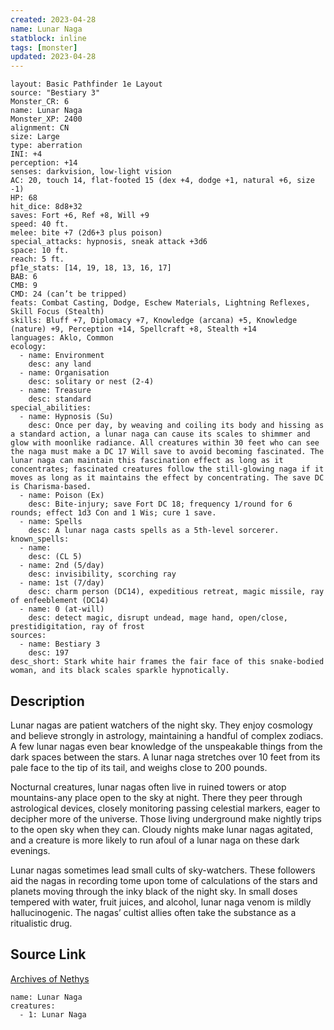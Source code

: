 ```yaml
---
created: 2023-04-28
name: Lunar Naga
statblock: inline
tags: [monster]
updated: 2023-04-28
---
```

```statblock
layout: Basic Pathfinder 1e Layout
source: "Bestiary 3"
Monster_CR: 6
name: Lunar Naga
Monster_XP: 2400
alignment: CN
size: Large
type: aberration
INI: +4
perception: +14
senses: darkvision, low-light vision
AC: 20, touch 14, flat-footed 15 (dex +4, dodge +1, natural +6, size -1)
HP: 68
hit_dice: 8d8+32
saves: Fort +6, Ref +8, Will +9
speed: 40 ft.
melee: bite +7 (2d6+3 plus poison)
special_attacks: hypnosis, sneak attack +3d6
space: 10 ft.
reach: 5 ft.
pf1e_stats: [14, 19, 18, 13, 16, 17]
BAB: 6
CMB: 9
CMD: 24 (can’t be tripped)
feats: Combat Casting, Dodge, Eschew Materials, Lightning Reflexes, Skill Focus (Stealth)
skills: Bluff +7, Diplomacy +7, Knowledge (arcana) +5, Knowledge (nature) +9, Perception +14, Spellcraft +8, Stealth +14
languages: Aklo, Common
ecology:
  - name: Environment
    desc: any land
  - name: Organisation
    desc: solitary or nest (2-4)
  - name: Treasure
    desc: standard
special_abilities:
  - name: Hypnosis (Su)
    desc: Once per day, by weaving and coiling its body and hissing as a standard action, a lunar naga can cause its scales to shimmer and glow with moonlike radiance. All creatures within 30 feet who can see the naga must make a DC 17 Will save to avoid becoming fascinated. The lunar naga can maintain this fascination effect as long as it concentrates; fascinated creatures follow the still-glowing naga if it moves as long as it maintains the effect by concentrating. The save DC is Charisma-based.
  - name: Poison (Ex)
    desc: Bite-injury; save Fort DC 18; frequency 1/round for 6 rounds; effect 1d3 Con and 1 Wis; cure 1 save.
  - name: Spells
    desc: A lunar naga casts spells as a 5th-level sorcerer.
known_spells:
  - name:
    desc: (CL 5)
  - name: 2nd (5/day)
    desc: invisibility, scorching ray
  - name: 1st (7/day)
    desc: charm person (DC14), expeditious retreat, magic missile, ray of enfeeblement (DC14)
  - name: 0 (at-will)
    desc: detect magic, disrupt undead, mage hand, open/close, prestidigitation, ray of frost
sources:
  - name: Bestiary 3
    desc: 197
desc_short: Stark white hair frames the fair face of this snake-bodied woman, and its black scales sparkle hypnotically.
```
## Description
Lunar nagas are patient watchers of the night sky. They enjoy cosmology and believe strongly in astrology, maintaining a handful of complex zodiacs. A few lunar nagas even bear knowledge of the unspeakable things from the dark spaces between the stars. A lunar naga stretches over 10 feet from its pale face to the tip of its tail, and weighs close to 200 pounds.

Nocturnal creatures, lunar nagas often live in ruined towers or atop mountains-any place open to the sky at night. There they peer through astrological devices, closely monitoring passing celestial markers, eager to decipher more of the universe. Those living underground make nightly trips to the open sky when they can. Cloudy nights make lunar nagas agitated, and a creature is more likely to run afoul of a lunar naga on these dark evenings.

Lunar nagas sometimes lead small cults of sky-watchers. These followers aid the nagas in recording tome upon tome of calculations of the stars and planets moving through the inky black of the night sky. In small doses tempered with water, fruit juices, and alcohol, lunar naga venom is mildly hallucinogenic. The nagas’ cultist allies often take the substance as a ritualistic drug.
## Source Link
[Archives of Nethys](https://aonprd.com/MonsterDisplay.aspx?ItemName=Lunar%20Naga)
```encounter-table
name: Lunar Naga
creatures:
  - 1: Lunar Naga
```
